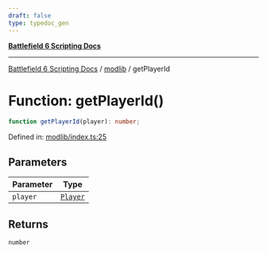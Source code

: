 ```yaml
---
draft: false
type: typedoc_gen
---
```


[**Battlefield 6 Scripting Docs**](../../_index.md)

***

[Battlefield 6 Scripting Docs](../../_index.md) / [modlib](../_index.md) / getPlayerId

# Function: getPlayerId()

```ts
function getPlayerId(player): number;
```

Defined in: [modlib/index.ts:25](https://github.com/battlefield-portal-community/portal-docs/blob/6d87e21c5922a3efb03c634dbe98e5fe6e797672/generators/santiago/modlib/index.ts#L25)

## Parameters

| Parameter | Type |
| ------ | ------ |
| `player` | [`Player`](../../mod/mod/Player/_index.md) |

## Returns

`number`
